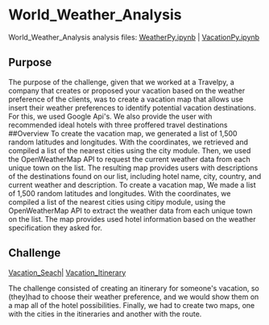 # World_Weather_Analysis
World_Weather_Analysis
analysis files: [WeatherPy.ipynb](https://github.com/bernardoprs/World_Weather_Analysis/blob/main/WeatherPy.ipynb) | [VacationPy.ipynb](https://github.com/bernardoprs/World_Weather_Analysis/blob/main/VacationPy.ipynb)

## Purpose
The purpose of the challenge, given that we worked at a Travelpy, a company that creates or proposed your vacation based on the weather preference of the clients, was to create a vacation map that allows use insert their weather preferences to identify potential vacation destinations. For this, we used Google Api's. We also provide the user with recommended ideal hotels with three proffered travel destinations 
##Overview
To create the vacation map, we generated a list of 1,500 random latitudes and longitudes. With the coordinates, we retrieved and compiled a list of the nearest cities using the city module. Then, we used the OpenWeatherMap API to request the current weather data from each unique town on the list. The resulting map provides users with descriptions of the destinations found on our list, including hotel name, city, country, and current weather and description.
To create a vacation map, We made a list of 1,500 random latitudes and longitudes. With the coordinates, we compiled a list of the nearest cities using citipy module, using the OpenWeatherMap  API to extract the weather data from each unique town on the list. The map provides used hotel information based on the weather specification they asked for. 
## Challenge

[Vacation_Seach](https://github.com/bernardoprs/World_Weather_Analysis/tree/main/Vacation_Seach)| [Vacation_Itinerary](https://github.com/bernardoprs/World_Weather_Analysis/tree/main/Vacation_Itinerary)

The challenge consisted of creating an itinerary for someone's vacation, so (they)had to choose their weather preference, and we would show them on a map all of the hotel possibilities. Finally, we had to create two maps, one with the cities in the itineraries and another with the route. 
